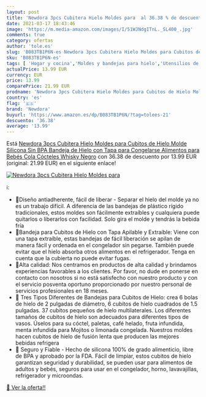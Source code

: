```yaml
---
layout: post
title: 'Newdora 3pcs Cubitera Hielo Moldes para  al 36.38 % de descuento'
date: 2021-03-17 18:43:46
image: 'https://m.media-amazon.com/images/I/51WJNdgITnL._SL400_.jpg'
comments: true
category: ofertas
author: 'tole.es'
slug: 'B083TB1P6N-es Newdora 3pcs Cubitera Hielo Moldes para Cubitos de Hielo...'
sku: 'B083TB1P6N-es'
tags: [ 'Hogar y cocina','Moldes y bandejas para hielo','Utensilios de bar','Utensilios de cocina','bebés','newdora', ]
actualPrice: 13.99 EUR
currency: EUR
price: 13.99
comparePrice: 21.99 EUR
prodname: 'Newdora 3pcs Cubitera Hielo Moldes para Cubitos de Hielo Molde  Silicona Sin BPA Bandeja de Hielo con Tapa para Congelarse Alimentos para Bebés Cola Cócteles Whisky  Negro'
country: 'es'
flag: '🇪🇸'
brand: 'Newdora'
buyurl: 'https://www.amazon.es/dp/B083TB1P6N/?tag=tolees-21'
descuento: '36.38'
average: '13.99'
---
```


Está [Newdora 3pcs Cubitera Hielo Moldes para Cubitos de Hielo Molde  Silicona Sin BPA Bandeja de Hielo con Tapa para Congelarse Alimentos para Bebés Cola Cócteles Whisky  Negro](https://www.amazon.es/dp/B083TB1P6N/?tag=tolees-21) con 36.38 de descuento por 13.99 EUR (original: 21.99 EUR) en el siguiente enlace!

[![Newdora 3pcs Cubitera Hielo Moldes para ](https://m.media-amazon.com/images/I/51WJNdgITnL._SL400_.jpg)](https://www.amazon.es/dp/B083TB1P6N/?tag=tolees-21)

ℹ️:

- 🥂Diseño antiadherente, fácil de liberar - Separar el hielo del molde ya no es un trabajo difícil. A diferencia de las bandejas de plástico rígido tradicionales, estos moldes son fácilmente extraíbles y cualquiera puede quitarlos o liberarlos con facilidad. Solo gira el molde y tendrás la bebida fría
- 🥂Bandeja para Cubitos de Hielo con Tapa Apilable y Extraíble: Viene con una tapa extraíble, estas bandejas de fácil liberación se apilan de manera fácil y ordenada en el congelador sin pegarse. También puede evitar que el hielo absorba otros alimentos en el refrigerador. Tenga en cuenta que la cubierta no puede evitar fugas.
- 🥂Alta calidad: Nos centramos en productos de alta calidad y brindamos experiencias favorables a los clientes. Por favor, no dude en ponerse en contacto con nosotros si no está satisfecho con nuestro producto y con el servicio posventa oportuno proporcionado por nuestro personal de servicios profesionales en 18 meses.
- 🧊 Tres Tipos Diferentes de Bandejas para Cubitos de Hielo: crea 6 bolas de hielo de 2 pulgadas de diámetro, 6 cubitos de hielo cuadrados de 1.5 pulgadas. 37 cubitos pequeños de hielo multilaterales. Los diferentes tamaños de cubitos de hielo son adecuados para diferentes tipos de vasos. Úselos para su cóctel, paletas, café helado, fruta infundida, menta infundida para Mojitos o limonada congelada. Nuestros moldes hacen cubitos de hielo de fusión lenta que producen las mejores bebidas refrigera
- 🧊 Seguro y Fiable - Hecho de silicona 100% de grado alimenticio, libre de BPA y aprobado por la FDA. Fácil de limpiar, estos cubitos de hielo garantizan seguridad y durabilidad, se pueden usar para alimentos de adultos y bebés, seguros para usar en el congelador, horno, lavavajillas, refrigerador y microondas.

[🛒 Ver la oferta!!](https://www.amazon.es/dp/B083TB1P6N/?tag=tolees-21)
